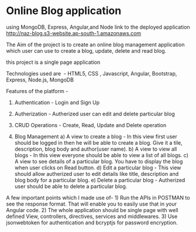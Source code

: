 # Online Blog application
using MongoDB, Express, Angular,and Node 
link to the deployed application http://naz-blog.s3-website.ap-south-1.amazonaws.com


The Aim of the project is to create an online blog management application 
which user can use to create a blog, update, delete and read blog. 

this project is a single page application

Technologies used are ​ - HTML5, CSS , Javascript, Angular, Bootstrap, Express, Node.js, MongoDB

Features of the platform -
1) Authentication - Login and Sign Up
2) Autherization - Autherized user can edit and delete particular blog
3) CRUD Operations - Create, Read, Update and Delete operation

1) Blog Management
	a) A view to create a blog - In this view first user should be logged in then he will be able to create a blog.
		Give it a tile, description, blog body and author(user name).
	b) A view to view all blogs - In this view everyone should be able to view a list of all
		blogs.
	c) A view to see details of a particular blog. You have to display the blog when user clicks on Read button.
	d) Edit a particular blog - This view should allow autherized user to edit details like title, description
     and blog body for a particular blog.
	e) Delete a particular blog - Autherized user should be able to delete a particular blog.


A few important points which I made use of-
	1) Run the APIs in POSTMAN to see the response format. That will enable you to
		easily use that in your Angular code.
	2) The whole application should be single page with well defined View, controllers,
		directives, services and middlewares.
	3) Use jsonwebtoken for authentication and bcryptjs for password encryption.
